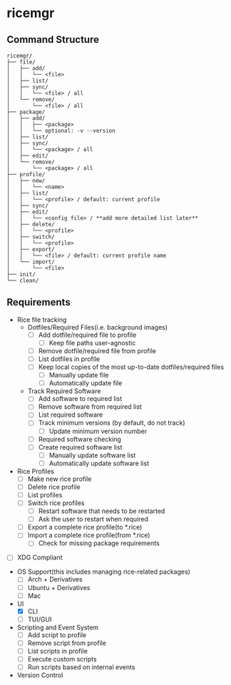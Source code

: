 # ricemgr
## Command Structure
```
ricemgr/
├── file/
│   ├── add/
│   │   └── <file>
│   ├── list/
│   ├── sync/
│   │   └── <file> / all
│   └── remove/
│       └── <file> / all
├── package/
│   ├── add/
│   │   ├── <package>
│   │   └── optional: -v --version
│   ├── list/
│   ├── sync/
│   │   └── <package> / all
│   ├── edit/
│   └── remove/
│       └── <package> / all
├── profile/
│   ├── new/
│   │   └── <name>
│   ├── list/
│   │   └── <profile> / default: current profile
│   ├── sync/
│   ├── edit/
│   │   └── <config file> / **add more detailed list later**
│   ├── delete/
│   │   └── <profile>
│   ├── switch/
│   │   └── <profile>
│   ├── export/
│   │   └── <file> / default: current profile name
│   └── import/
│       └── <file>
├── init/
└── clean/
```

## Requirements
- Rice file tracking
  - Dotfiles/Required Files(i.e. background images)
    - [ ] Add dotfile/required file to profile
      - [ ] Keep file paths user-agnostic
    - [ ] Remove dotfile/required file from profile
    - [ ] List dotfiles in profile
    - [ ] Keep local copies of the most up-to-date dotfiles/required files
      - [ ] Manually update file
      - [ ] Automatically update file
  - Track Required Software
    - [ ] Add software to required list
    - [ ] Remove software from required list
    - [ ] List required software
    - [ ] Track minimum versions (by default, do not track)
      - [ ] Update minimum version number
    - [ ] Required software checking
    - [ ] Create required software list
      - [ ] Manually update software list
      - [ ] Automatically update software list
- Rice Profiles
  - [ ] Make new rice profile
  - [ ] Delete rice profile
  - [ ] List profiles
  - [ ] Switch rice profiles
    - [ ] Restart software that needs to be restarted
    - [ ] Ask the user to restart when required
  - [ ] Export a complete rice profile(to *.rice)
  - [ ] Import a complete rice profile(from *.rice)
    - [ ] Check for missing package requirements
- [ ] XDG Compliant
- OS Support(this includes managing rice-related packages)
  - [ ] Arch + Derivatives
  - [ ] Ubuntu + Derivatives
  - [ ] Mac
- UI
  - [x] CLI
  - [ ] TUI/GUI
- Scripting and Event System
  - [ ] Add script to profile
  - [ ] Remove script from profile
  - [ ] List scripts in profile
  - [ ] Execute custom scripts
  - [ ] Run scripts based on internal events
- Version Control
